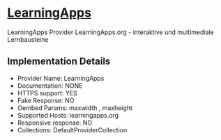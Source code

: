 # [LearningApps](https://learningapps.org)

LearningApps Provider
LearningApps.org - interaktive und multimediale
Lernbausteine

## Implementation Details

- Provider
Name: LearningApps
- Documentation: NONE
- HTTPS support: YES
- Fake Response: NO
- Oembed Params: maxwidth , maxheight
- Supported Hosts: learningapps.org
- Responsive response: NO
- Collections: DefaultProviderCollection


